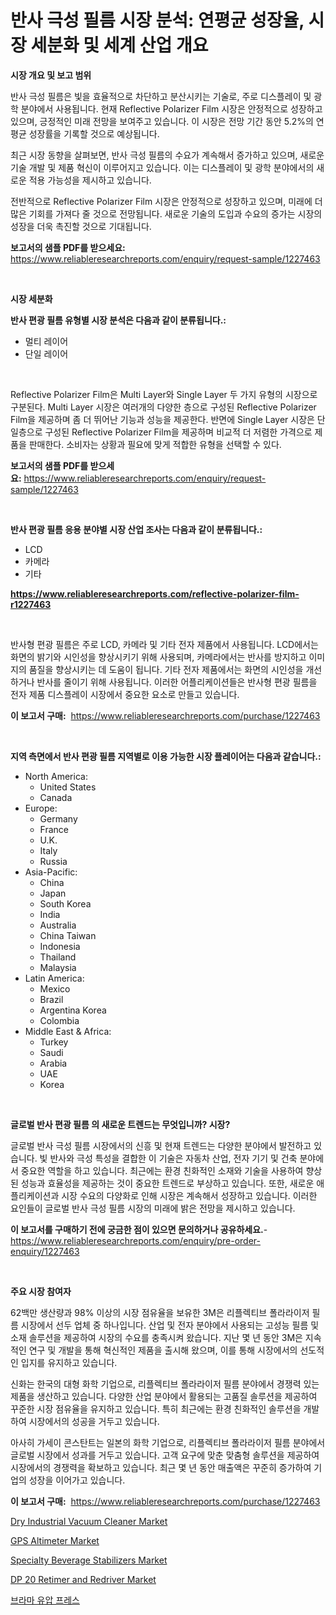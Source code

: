 <p><h1>반사 극성 필름 시장 분석: 연평균 성장율, 시장 세분화 및 세계 산업 개요</h1></p><p><strong>시장 개요 및 보고 범위</strong></p>
<p><p>반사 극성 필름은 빛을 효율적으로 차단하고 분산시키는 기술로, 주로 디스플레이 및 광학 분야에서 사용됩니다. 현재 Reflective Polarizer Film 시장은 안정적으로 성장하고 있으며, 긍정적인 미래 전망을 보여주고 있습니다. 이 시장은 전망 기간 동안 5.2%의 연평균 성장률을 기록할 것으로 예상됩니다.</p><p>최근 시장 동향을 살펴보면, 반사 극성 필름의 수요가 계속해서 증가하고 있으며, 새로운 기술 개발 및 제품 혁신이 이루어지고 있습니다. 이는 디스플레이 및 광학 분야에서의 새로운 적용 가능성을 제시하고 있습니다.</p><p>전반적으로 Reflective Polarizer Film 시장은 안정적으로 성장하고 있으며, 미래에 더 많은 기회를 가져다 줄 것으로 전망됩니다. 새로운 기술의 도입과 수요의 증가는 시장의 성장을 더욱 촉진할 것으로 기대됩니다.</p></p>
<p><strong>보고서의 샘플 PDF를 받으세요:</strong> <a href="https://www.reliableresearchreports.com/enquiry/request-sample/1227463">https://www.reliableresearchreports.com/enquiry/request-sample/1227463</a></p>
<p>&nbsp;</p>
<p><strong>시장 세분화</strong></p>
<p><strong>반사 편광 필름 유형별 시장 분석은 다음과 같이 분류됩니다.:</strong></p>
<p><ul><li>멀티 레이어</li><li>단일 레이어</li></ul></p>
<p>&nbsp;</p>
<p><p>Reflective Polarizer Film은 Multi Layer와 Single Layer 두 가지 유형의 시장으로 구분된다. Multi Layer 시장은 여러개의 다양한 층으로 구성된 Reflective Polarizer Film을 제공하며 좀 더 뛰어난 기능과 성능을 제공한다. 반면에 Single Layer 시장은 단일층으로 구성된 Reflective Polarizer Film을 제공하며 비교적 더 저렴한 가격으로 제품을 판매한다. 소비자는 상황과 필요에 맞게 적합한 유형을 선택할 수 있다.</p></p>
<p><strong>보고서의 샘플 PDF를 받으세요:</strong>&nbsp;<a href="https://www.reliableresearchreports.com/enquiry/request-sample/1227463">https://www.reliableresearchreports.com/enquiry/request-sample/1227463</a></p>
<p>&nbsp;</p>
<p><strong> 반사 편광 필름 응용 분야별 시장 산업 조사는 다음과 같이 분류됩니다.:</strong></p>
<p><ul><li>LCD</li><li>카메라</li><li>기타</li></ul></p>
<p><strong><a href="https://www.reliableresearchreports.com/reflective-polarizer-film-r1227463">https://www.reliableresearchreports.com/reflective-polarizer-film-r1227463</a></strong></p>
<p>&nbsp;</p>
<p><p>반사형 편광 필름은 주로 LCD, 카메라 및 기타 전자 제품에서 사용됩니다. LCD에서는 화면의 밝기와 시인성을 향상시키기 위해 사용되며, 카메라에서는 반사를 방지하고 이미지의 품질을 향상시키는 데 도움이 됩니다. 기타 전자 제품에서는 화면의 시인성을 개선하거나 반사를 줄이기 위해 사용됩니다. 이러한 어플리케이션들은 반사형 편광 필름을 전자 제품 디스플레이 시장에서 중요한 요소로 만들고 있습니다.</p></p>
<p><strong>이 보고서 구매:</strong>&nbsp; <a href="https://www.reliableresearchreports.com/purchase/1227463">https://www.reliableresearchreports.com/purchase/1227463</a></p>
<p>&nbsp;</p>
<p><strong>지역 측면에서 반사 편광 필름 지역별로 이용 가능한 시장 플레이어는 다음과 같습니다.:</strong></p>
<p><ul>
    <li>
        North America:
        <ul>
            <li>United States</li>
            <li>Canada</li>
        </ul>
    </li>
    <li>
        Europe:
        <ul>
            <li>Germany</li>
            <li>France</li>
            <li>U.K.</li>
            <li>Italy</li>
            <li>Russia</li>
        </ul>
    </li>
    <li>
        Asia-Pacific:
        <ul>
            <li>China</li>
            <li>Japan</li>
            <li>South Korea</li>
            <li>India</li>
            <li>Australia</li>
            <li>China Taiwan</li>
            <li>Indonesia</li>
            <li>Thailand</li>
            <li>Malaysia</li>
        </ul>
    </li>
    <li>
        Latin America:
        <ul>
            <li>Mexico</li>
            <li>Brazil</li>
            <li>Argentina Korea</li>
            <li>Colombia</li>
        </ul>
    </li>
    <li>
        Middle East & Africa:
        <ul>
            <li>Turkey</li>
            <li>Saudi</li>
            <li>Arabia</li>
            <li>UAE</li>
            <li>Korea</li>
        </ul>
    </li>
    </ul></p>
<p>&nbsp;</p>
<p><strong>글로벌 반사 편광 필름 의 새로운 트렌드는 무엇입니까? 시장?</strong></p>
<p><p>글로벌 반사 극성 필름 시장에서의 신흥 및 현재 트렌드는 다양한 분야에서 발전하고 있습니다. 빛 반사와 극성 특성을 결합한 이 기술은 자동차 산업, 전자 기기 및 건축 분야에서 중요한 역할을 하고 있습니다. 최근에는 환경 친화적인 소재와 기술을 사용하여 향상된 성능과 효율성을 제공하는 것이 중요한 트렌드로 부상하고 있습니다. 또한, 새로운 애플리케이션과 시장 수요의 다양화로 인해 시장은 계속해서 성장하고 있습니다. 이러한 요인들이 글로벌 반사 극성 필름 시장의 미래에 밝은 전망을 제시하고 있습니다.</p></p>
<p><strong>이 보고서를 구매하기 전에 궁금한 점이 있으면 문의하거나 공유하세요.</strong>- <a href="https://www.reliableresearchreports.com/enquiry/pre-order-enquiry/1227463">https://www.reliableresearchreports.com/enquiry/pre-order-enquiry/1227463</a></p>
<p>&nbsp;</p>
<p><strong>주요 시장 참여자</strong></p>
<p><p>62백만 생산량과 98% 이상의 시장 점유율을 보유한 3M은 리플렉티브 폴라라이저 필름 시장에서 선두 업체 중 하나입니다. 산업 및 전자 분야에서 사용되는 고성능 필름 및 소재 솔루션을 제공하여 시장의 수요를 충족시켜 왔습니다. 지난 몇 년 동안 3M은 지속적인 연구 및 개발을 통해 혁신적인 제품을 출시해 왔으며, 이를 통해 시장에서의 선도적인 입지를 유지하고 있습니다.</p><p>신화는 한국의 대형 화학 기업으로, 리플렉티브 폴라라이저 필름 분야에서 경쟁력 있는 제품을 생산하고 있습니다. 다양한 산업 분야에서 활용되는 고품질 솔루션을 제공하여 꾸준한 시장 점유율을 유지하고 있습니다. 특히 최근에는 환경 친화적인 솔루션을 개발하여 시장에서의 성공을 거두고 있습니다.</p><p>아사히 가세이 콘스탄트는 일본의 화학 기업으로, 리플렉티브 폴라라이저 필름 분야에서 글로벌 시장에서 성과를 거두고 있습니다. 고객 요구에 맞춘 맞춤형 솔루션을 제공하여 시장에서의 경쟁력을 확보하고 있습니다. 최근 몇 년 동안 매출액은 꾸준히 증가하여 기업의 성장을 이어가고 있습니다.</p></p>
<p><strong>이 보고서 구매:</strong>&nbsp;&nbsp;<a href="https://www.reliableresearchreports.com/purchase/1227463">https://www.reliableresearchreports.com/purchase/1227463</a></p>
<p><p><a href="https://github.com/rahu1506/Market-Research-Report-List-3/blob/main/dry-industrial-vacuum-cleaner-market.md">Dry Industrial Vacuum Cleaner Market</a></p><p><a href="https://github.com/juniordelafrance/Market-Research-Report-List-2/blob/main/gps-altimeter-market.md">GPS Altimeter Market</a></p><p><a href="https://issuu.com/reportprime-2/docs/specialty-beverage-stabilizers-market-size-2030.pp">Specialty Beverage Stabilizers Market</a></p><p><a href="https://angry-finch-aaf.notion.site/DP-20-Retimer-and-Redriver-Market-Size-CAGR-Trends-2024-2030-c7f6ce6dd93e429ba772a63efccc6a9f">DP 20 Retimer and Redriver Market</a></p><p><a href="https://github.com/TobyKub4685/Market-Research-Report-List-1/blob/main/911991325191.md">브라마 유압 프레스</a></p></p>